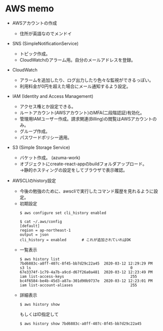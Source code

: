 # AWS memo

- AWSアカウントの作成
    - 住所が英語なのでメンドイ

- SNS (SimpleNotificationService)
    - トピック作成。
    - CloudWatchのアラーム用。自分のメールアドレスを登録。

- CloudWatch
    - アラームを追加したり、ログ出力したり色々な監視ができるっぽい。
    - 利用料金が0円を超えた場合にメール通知するよう設定。
    
- IAM (Identity and Access Management)
    - アクセス権とか設定できる。
    - ルートアカウント(AWSアカウント)のMFA(二段階認証)有効化。
    - 管理用IAMユーザー作成。請求関連(Billing)の閲覧はAWSアカウントのみ。
    - グループ作成。
    - パスワードポリシー適用。

- S3 (Simple Storage Service)
    - バケット作成。 (azuma-work)
    - オブジェクトにcreate-react-appのbuildフォルダアップロード。  
    →静的ホスティングの設定をしてブラウザで表示確認。

- AWSCLIのhistory設定
    - 今後の勉強のために、awscliで実行したコマンド履歴を見れるように設定。
    - 初期設定
        ```
        $ aws configure set cli_history enabled

        $ cat ~/.aws/config 
        [default]
        region = ap-northeast-1
        output = json
        cli_history = enabled       # これが追加されていればOK
        ```
    - 一覧表示
        ```
        $ aws history list
        7bd6883c-a8ff-407c-8f45-bb7d29c22a45  2020-03-12 12:29:29 PM  s3 ls                                             0
        67e3374f-1c79-4a7b-a9cd-d67f26a0a481  2020-03-12 12:23:49 PM  iam list-access-keys                              255
        bc4f6584-be4b-45d3-a87a-301d90b9737e  2020-03-12 12:23:01 PM  iam list-account-aliases                          255
        ```
    - 詳細表示
        ```
        $ aws history show
        ```
        もしくはID指定して
        ```
        $ aws history show 7bd6883c-a8ff-407c-8f45-bb7d29c22a45
        ```